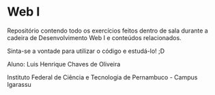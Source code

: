 # Web I
Repositório contendo todo os exercícios feitos dentro de sala durante a cadeira de Desenvolvimento Web I e conteúdos relacionados.

Sinta-se a vontade para utilizar o código e estudá-lo! ;D 

Aluno: Luis Henrique Chaves de Oliveira

Instituto Federal de Ciência e Tecnologia de Pernambuco - Campus Igarassu
